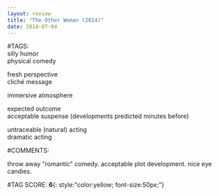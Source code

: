 ```yaml
---  
layout: review  
title: "The Other Woman (2014)"  
date: 2014-07-04  
---  
```

  
#TAGS:  
silly humor  
physical comedy  
  
fresh perspective  
cliché message  
  
immersive atmosphere  
  
expected outcome  
acceptable suspense (developments predicted minutes before)  
  
untraceable (natural) acting  
dramatic acting  
  
#COMMENTS:  
  
throw away "romantic" comedy. acceptable plot development. nice eye candies.  
  
  
  
  
  
#TAG SCORE: **6**{: style:"color:yellow; font-size:50px;"}  
